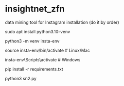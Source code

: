 # insightnet_zfn
data mining tool for Instagram
installation (do it by order)

sudo apt install python3.10-venv

python3 -m venv insta-env

source insta-env/bin/activate  # Linux/Mac

insta-env\Scripts\activate  # Windows

pip install -r requirements.txt

python3 sn2.py
